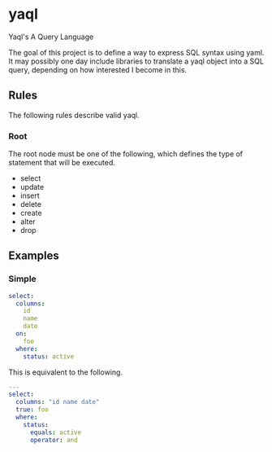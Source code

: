 # yaql
Yaql's A Query Language

The goal of this project is to define a way to express SQL syntax using yaml. It may possibly one day include libraries to translate a yaql object into a SQL query, depending on how interested I become in this.

## Rules
The following rules describe valid yaql.

### Root
The root node must be one of the following, which defines the type of statement that will be executed.
* select
* update
* insert
* delete
* create
* alter
* drop

## Examples

### Simple
```yaml
select:
  columns:
    id
    name
    date
  on:
    foo
  where:
    status: active
```
This is equivalent to the following.
```yaml
--- 
select: 
  columns: "id name date"
  true: foo
  where: 
    status: 
      equals: active
      operator: and
```
